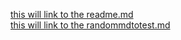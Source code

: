 [this will link to the readme.md](./README.md)<br/>
[this will link to the randommdtotest.md](./test/randommdtotest.md)
